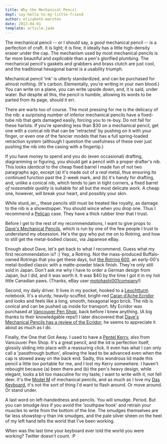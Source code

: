 ```yaml
---
title: Why the Mechanical Pencil
dept: say-hello-to-my-little-friend
author: elizabeth-marston
date: 2013-04-01
template: article.jade
---
```


The mechanical pencil -- or I should say, a _good_ mechanical pencil -- is a perfection of craft. It is light; it is fine; it ideally has a little high-density eraser under the cap. The mechanism used by most mechanical pencils is far more beautiful and _explicable_ than a pen's glorified plumbing.  The mechanical pencil's gaskets and grabbers and brass clutch are just cool, and the traditional hexagonal barrel is a usability triumph.

<span class="more"></span>

Mechanical pencil 'ink' is utterly standardized, and can be purchased for almost nothing. (It's carbon. Elementally, you're writing in your own blood.) You can write on a plane, you can write upside down, and, it is said, under water. But despite all this, the pencil is  humble, allowing its words to be parted from its page, should it err.

There are warts too of course. The most pressing for me is the delicacy of the nib: a surprising number of inferior mechanical pencils have a fixed-tube nib that gets damaged easily, forcing you to re-buy.  Do not fall for these harlots. If you're spending less than $30 on a mechanical pencil, get one with a conical nib that can be 'retracted' by pushing on it with your finger, or even one of the fancier models that has a full spring-loaded retraction system (although I question the usefulness of these over just pushing the nib into the casing with a fingertip.)

If you have money to spend and you do (even occasional) drafting, diagramming or figuring, you should get a pencil with a proper drafter's nib. This looks _identical_ to the cheap fixed barrel I made fun of not two paragraphs ago, except (a) it's made out of a _real_ metal, thus ensuring its continued function past the 2-week mark,  and (b) it's handy for drafting, and, unlike a conical nib, which tends to jam in tight corners, a fixed barrel _of reasonable quality_  is suitable for all but the most delicate work. A cheap one, however, will break your heart, and possibly your skin.

While sturd_ier_, these pencils still must be treated like royalty, as damage to the nib is a showstopper.  You should wince when you drop one. Thus I recommend a [Pelican](http://www.pelican.com) case. They have a thick rubber liner that I trust.

Before I get to  the rest of my recommendations, I want to give props to [Dave's Mechanical Pencils](http://davesmechanicalpencils.blogspot.ca/), which is run by one of the few people I trust to understand my obsession. He's the guy who put me on to Rotring, and how to still get the metal-bodied classic, via Japanese eBay.

Enough about Dave, let's get back to what _I_ recommend. Guess what my first recommendation is?  :) Yep, a Rotring. Not the mass-produced Buffalo-owned Rotrings that you get these days, but [the Rotring 600](http://davesmechanicalpencils.blogspot.ca/2010/02/rotring-600-mechanical-pencil-review.html), an early-00's metal-bodied classic with a matte-powder black finish.  They're only still sold in Japan. Don't ask me why I have to order a German design from Japan, but I did, and it was worth it. It was $40 by the time I got it in my hot little Canadian paws. (Thanks, eBay user [motohashi001company](http://myworld.ebay.ca/motohashi001company/&_trksid=p3984.m1439.l2754)!)

Second, my daily driver. It lives in my pocket, hooked to a [Leuchtturm](http://www.leuchtturm.com/) notebook. It's a sturdy, heavily-scuffed, bright-red [Caran d'Ache Ecridor](http://davesmechanicalpencils.blogspot.ca/2006/07/caran-dache-ecridor-mechanical-pencil.html) and looks and feels like a long, smooth, hexagonal lego brick.  The nib is conical and can be pushed up inside for transport. My Ecridor was purchased at  [Vancouver Pen Shop](http://www.yelp.ca/biz/the-vancouver-pen-shop-vancouver), back before I knew anything. (A big thanks to their knowledgable reps!)  I later discovered that [Dave's Mechanical Pencils has a review of the Ecridor](http://davesmechanicalpencils.blogspot.ca/2006/07/caran-dache-ecridor-mechanical-pencil.html); he seems to appreciate it about as much as I do.

Finally, the One that Got Away. I used to have a [Pentel Kerry](http://davesmechanicalpencils.blogspot.ca/2006/02/pentel-sharp-kerry-p1035-mechanical.html), also from Vancouver Pen Shop. It's a great pencil, and the lid is perfection itself, glossily sliding into place with a reassuring click. It even has what I can only call a 'passthrough button', allowing the lead to be advanced even when the cap is stowed away on the back end. Sadly, this wondrous lid made this pencil a little _too_ portable for me, and I lost my Kerry somewhere. I haven't rebought because (a) been there and (b) the pen's heavy design, while elegant, looks a bit too masculine for my taste; I want to write with it, not fell deer. It's the [Model M](http://en.wikipedia.org/wiki/Model_M_keyboard) of mechanical pencils, and as much as I love my [Das Keyboard](http://www.daskeyboard.com), it's not the sort of thing I'd want to flash around. Or move around. Or stand under.

A last word on left-handedness and pencils. You will smudge. Period. But you can smudge _less_ if you avoid the 'southpaw hook' and retrain your muscles to write from the bottom of the line. The smudges themselves are far less showstop-y than ink smudges, and the pale silver sheen on the heel of my left hand tells the world that I've been working.

When was the last time your keyboard ever told the world you were working? Twitter doesn't count. :P

